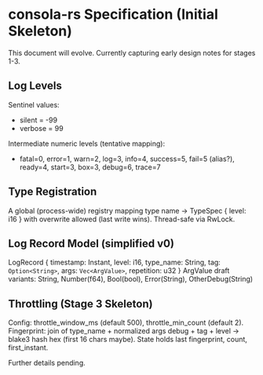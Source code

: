 # consola-rs Specification (Initial Skeleton)

This document will evolve. Currently capturing early design notes for stages 1-3.

## Log Levels

Sentinel values:

- silent = -99
- verbose = 99

Intermediate numeric levels (tentative mapping):

- fatal=0, error=1, warn=2, log=3, info=4, success=5, fail=5 (alias?), ready=4, start=3, box=3, debug=6, trace=7

## Type Registration

A global (process-wide) registry mapping type name -> TypeSpec { level: i16 } with overwrite allowed (last write wins). Thread-safe via RwLock.

## Log Record Model (simplified v0)

LogRecord { timestamp: Instant, level: i16, type_name: String, tag: `Option<String>`, args: `Vec<ArgValue>`, repetition: u32 }
ArgValue draft variants: String, Number(f64), Bool(bool), Error(String), OtherDebug(String)

## Throttling (Stage 3 Skeleton)

Config: throttle_window_ms (default 500), throttle_min_count (default 2).
Fingerprint: join of type_name + normalized args debug + tag + level -> blake3 hash hex (first 16 chars maybe).
State holds last fingerprint, count, first_instant.

Further details pending.
